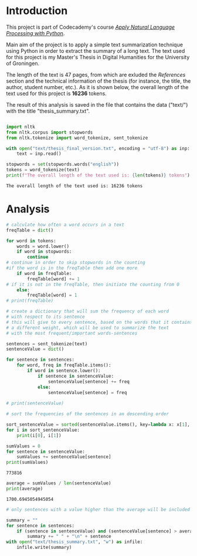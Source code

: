 # Introduction

This project is part of Codecademy's course [*Apply Natural Language Processing with Python*](https://www.codecademy.com/learn/paths/natural-language-processing).

Main aim of the project is to apply a simple text summarization technique using Python in order to extract the summary of a long text. The text used for this project is my Master's Thesis in Digital Humanities for the University of Groningen.

The length of the text is 47 pages, from which are exluded the *References* section and the technical information of the thesis (for instance, the title, the author, student number, etc.). As it is shown below, the overall length of the text used for this project is **16236** tokens.

The result of this analysis is saved in the file that contains the data ("text/") with the title "thesis_summary.txt".

```python

import nltk
from nltk.corpus import stopwords
from nltk.tokenize import word_tokenize, sent_tokenize
```


```python
with open("text/thesis_final_version.txt", encoding = "utf-8") as inp:
    text = inp.read()
```


```python
stopwords = set(stopwords.words("english"))
tokens = word_tokenize(text)
print(f"The overall length of the text used is: {len(tokens)} tokens")
```

    The overall length of the text used is: 16236 tokens


# Analysis


```python
# calculate how often a word occurs in a text
freqTable = dict()

for word in tokens:
    words = word.lower()
    if word in stopwords:
        continue
# continue in order to skip stopwords in the counting
#if the word is in the freqTable then add one more
    if word in freqTable:
        freqTable[word] += 1
# if it is not in the freqTable, then initiate the counting from 0
    else:
        freqTable[word] = 1
# print(freqTable)
```


```python
# create a dictionary that will sum the frequency of each word
# with respect to its sentence
# this will give to every sentence, based on the words that it contains
# a different weight, which will be used to summarize the text
# with the most frequent/important words-sentences

sentences = sent_tokenize(text)
sentenceValue = dict()

for sentence in sentences:
    for word, freq in freqTable.items():
        if word in sentence.lower():
            if sentence in sentenceValue:
                sentenceValue[sentence] += freq
            else:
                sentenceValue[sentence] = freq
                
# print(sentenceValue)
```


```python
# sort the frequencies of the sentences in an descending order

sort_sentenceValue = sorted(sentenceValue.items(), key=lambda x: x[1], reverse=True)
for i in sort_sentenceValue:
    print(i[0], i[1])

```

```python
sumValues = 0
for sentence in sentenceValue:
    sumValues += sentenceValue[sentence]
print(sumValues)
```

    773816



```python
average = sumValues / len(sentenceValue)
print(average)
```

    1700.6945054945054



```python
# only sentences with a value higher than the average will be included to the summary

summary = ""
for sentence in sentences:
    if (sentence in sentenceValue) and (sentenceValue[sentence] > average):
        summary += " " + "\n" + sentence
with open("text/thesis_summary.txt", "w") as infile:
    infile.write(summary)
```
